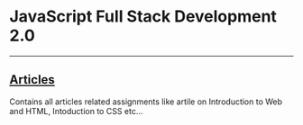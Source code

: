# JavaScript Full Stack Development 2.0

---

## [Articles](./Articles/readme.md)

Contains all articles related assignments like artile on Introduction to Web and HTML, Intoduction to CSS etc...

